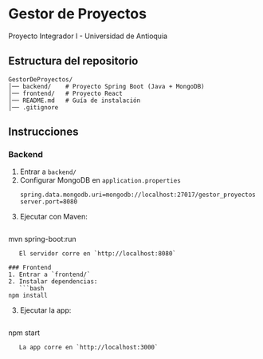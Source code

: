 # Gestor de Proyectos

Proyecto Integrador I - Universidad de Antioquia

## Estructura del repositorio
```
GestorDeProyectos/
│── backend/    # Proyecto Spring Boot (Java + MongoDB)
│── frontend/   # Proyecto React
│── README.md   # Guía de instalación
│── .gitignore
```

## Instrucciones
### Backend
1. Entrar a `backend/`
2. Configurar MongoDB en `application.properties`
   ```properties
   spring.data.mongodb.uri=mongodb://localhost:27017/gestor_proyectos
   server.port=8080
   ```
3. Ejecutar con Maven:
   ```bash
mvn spring-boot:run
```
   El servidor corre en `http://localhost:8080`

### Frontend
1. Entrar a `frontend/`
2. Instalar dependencias:
   ```bash
npm install
```
3. Ejecutar la app:
   ```bash
npm start
```
   La app corre en `http://localhost:3000`
